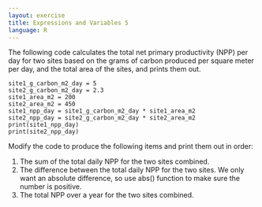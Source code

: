 ```yaml
---
layout: exercise
title: Expressions and Variables 5
language: R
---
```


The following code calculates the total net primary productivity (NPP)
per day for two sites based on the grams of carbon produced per square
meter per day, and the total area of the sites, and prints them out.

    site1_g_carbon_m2_day = 5
    site2_g_carbon_m2_day = 2.3
    site1_area_m2 = 200
    site2_area_m2 = 450
    site1_npp_day = site1_g_carbon_m2_day * site1_area_m2 
    site2_npp_day = site2_g_carbon_m2_day * site2_area_m2
    print(site1_npp_day)
    print(site2_npp_day)

Modify the code to produce the following items and print them out in
order:

1.  The sum of the total daily NPP for the two sites combined.
2.  The difference between the total daily NPP for the two sites. We only want
    an absolute difference, so use abs() function to make sure the
    number is positive.
3.  The total NPP over a year for the two sites combined.

